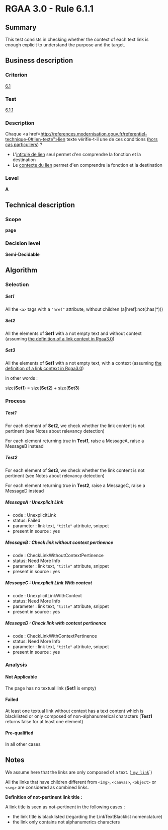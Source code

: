 # RGAA 3.0 -  Rule 6.1.1

## Summary

This test consists in checking whether the context of each text link is enough explicit to understand the purpose and the target.

## Business description

### Criterion

[6.1](http://references.modernisation.gouv.fr/referentiel-technique-0#crit-6-1)

### Test

[6.1.1](http://disic.github.io/rgaa_referentiel_en/RGAA3.0_Criteria_English_version_v1.html#test-6-1-1)

### Description

Chaque <a href=http://references.modernisation.gouv.fr/referentiel-technique-0#lien-texte">lien texte</a> v&eacute;rifie-t-il une de ces conditions (<a href="http://references.modernisation.gouv.fr/referentiel-technique-0#critres-61-et-63" title="Cas particuliers pour le crit&egrave;re 6.1">hors cas particuliers</a>) ? 
 
 * L'<a href="http://references.modernisation.gouv.fr/referentiel-technique-0#intitul-de-lien">intitul&eacute; de lien</a> seul permet d'en comprendre la fonction et la destination 
 * Le <a href="http://references.modernisation.gouv.fr/referentiel-technique-0#contexte-du-lien">contexte du lien</a> permet d'en comprendre la fonction et la destination 

### Level

**A**

## Technical description

### Scope

**page**

### Decision level

**Semi-Decidable**

## Algorithm

### Selection

##### Set1

All the `<a>` tags with a `"href"` attribute, without children (a[href]:not(:has(*)))

##### Set2

All the elements of **Set1** with a not empty text and without context (assuming [the definition of a link context in Rgaa3.0](http://references.modernisation.gouv.fr/referentiel-technique-0#contexte-du-lien))

##### Set3

All the elements of **Set1** with a not empty text, with a context (assuming [the definition of a link context in Rgaa3.0](http://references.modernisation.gouv.fr/referentiel-technique-0#contexte-du-lien))

in other words :

size(**Set1**) = size(**Set2**) + size(**Set3**)

### Process

##### Test1

For each element of **Set2**, we check whether the link content is not pertinent (see Notes about relevancy detection)

For each element returning true in **Test1**, raise a MessageA, raise a MessageB instead

##### Test2

For each element of **Set3**, we check whether the link content is not pertinent (see Notes about relevancy detection)

For each element returning true in **Test2**, raise a MessageC, raise a MessageD instead

##### MessageA : Unexplicit Link

-   code : UnexplicitLink
-   status: Failed
-   parameter : link text, `"title"` attribute, snippet
-   present in source : yes

##### MessageB : Check link without context pertinence

-   code : CheckLinkWithoutContextPertinence
-   status: Need More Info
-   parameter : link text, `"title"` attribute, snippet
-   present in source : yes

##### MessageC : Unexplicit Link With context

-   code : UnexplicitLinkWithContext
-   status: Need More Info
-   parameter : link text, `"title"` attribute, snippet
-   present in source : yes

##### MessageD : Check link with context pertinence

-   code : CheckLinkWithContextPertinence
-   status: Need More Info
-   parameter : link text, `"title"` attribute, snippet
-   present in source : yes

### Analysis

#### Not Applicable

The page has no textual link (**Set1** is empty)

#### Failed

At least one textual link without context has a text content which is blacklisted or only composed of non-alphanumerical characters (**Test1** returns false for at least one element)

#### Pre-qualified

In all other cases

## Notes

We assume here that the links are only composed of a text. (<a href="http://www.asqatasun.org/target.html">` my link`</a>`)

All the links that have children different from `<img>`, `<canvas>`, `<object>` or `<svg>` are considered as combined links.

**Definition of not-pertinent link title :**

A link title is seen as not-pertinent in the following cases :

-   the link title is blacklisted (regarding the LinkTextBlacklist nomenclature)
-   the link only contains not alphanumerics characters

